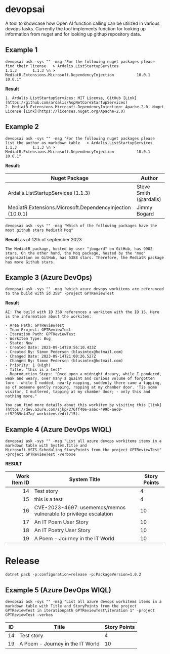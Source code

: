 ﻿# devopsai
A tool to showcase how Open AI function calling can be utilized in various devops tasks. Currently the tool implements 
function for looking up information from nuget and for looking up githup repository data.

## Example 1 

```
devopsai ask -sys "" -msg "For the following nuget packages please find their license   > Ardalis.ListStartupServices                               1.1.3       1.1.3 \n > MediatR.Extensions.Microsoft.DependencyInjection          10.0.1      10.0.1"
```
**Result**
```
1. Ardalis.ListStartupServices: MIT License, GitHub [Link](https://github.com/ardalis/AspNetCoreStartupServices)
2. MediatR.Extensions.Microsoft.DependencyInjection: Apache-2.0, Nuget License [Link](https://licenses.nuget.org/Apache-2.0)
```

## Example 2

```
devopsai ask -sys "" -msg "For the following nuget packages please list the author as markdown table   > Ardalis.ListStartupServices                               1.1.3       1.1.3 \n > MediatR.Extensions.Microsoft.DependencyInjection          10.0.1      10.0.1"
```
**Result:**

| Nuget Package                                      | Author                 |
|---------------------------------------------------|------------------------|
| Ardalis.ListStartupServices (1.1.3)               | Steve Smith (@ardalis) |
| MediatR.Extensions.Microsoft.DependencyInjection (10.0.1) | Jimmy Bogard          |

```
devopsai ask -sys "" -msg "Which of the following packages have the most github stars MediatR Moq"
```
**Result** as of 12th of september 2023
```
The MediatR package, hosted by user "jbogard" on GitHub, has 9902 stars. On the other hand, the Moq package, hosted by the "moq" organization on GitHub, has 5388 stars. Therefore, the MediatR package has more Github stars.
```


## Example 3 (Azure DevOps)
```
devopsai ask -sys "" -msg "which azure devops workitems are referenced to the build with id 358" -project GPTReviewTest
```
**Result**
```
AI: The build with ID 358 references a workitem with the ID 15. Here is the information about the workitem:

- Area Path: GPTReviewTest
- Team Project: GPTReviewTest
- Iteration Path: GPTReviewTest
- WorkItem Type: Bug
- State: New
- Created Date: 2023-09-14T20:56:10.433Z
- Created By: Simon Pedersen (blasimtex@hotmail.com)
- Changed Date: 2023-09-14T21:00:26.527Z
- Changed By: Simon Pedersen (blasimtex@hotmail.com)
- Priority: 1 (High)
- Title: "this is a test"
- Reproduction Steps: "Once upon a midnight dreary, while I pondered, weak and weary, over many a quaint and curious volume of forgotten lore - while I nodded, nearly napping, suddenly there came a tapping, as of someone gently rapping, rapping at my chamber door. 'Tis some visitor, I muttered, tapping at my chamber door; - only this and nothing more."

You can find more details about this workitem by visiting this [link](https://dev.azure.com/sjkp/276ff40e-aa6c-499b-aec0-cf52989e4d7a/_workitems/edit/15).
```


## Example 4 (Azure DevOps WIQL)
```
devopsai ask -sys "" -msg "List all azure devops workitems items in a markdown table with System.Title and Microsoft.VSTS.Scheduling.StoryPoints from the project GPTReviewTest" -project GPTReviewTest -verbose
```

**RESULT**

| Work Item ID | System Title | Story Points |
| -----------: | ------------ | ------------ |
|          14 | Test story | 4 |
|          15 | this is a test | 4 |
|          16 | CVE-2023-4697: usememos/memos vulnerable to privilege escalation | 10 |
|          17 | An IT Poem User Story | 10 |
|          18 | An IT Poetry User Story | 10 |
|          19 | A Poem - Journey in the IT World | 10 |

# Release
`dotnet pack -p:configuration=release -p:PackageVersion=1.0.2`

## Example 5 (Azure DevOps WIQL)
```
devopsai ask -sys "" -msg "List all azure devops workitems items in a markdown table with Title and StoryPoints from the project GPTReviewTest in iterationpath GPTReviewTest\iteration 1" -project GPTReviewTest -verbos
```
| ID   | Title                                 | Story Points |
|------|---------------------------------------|--------------|
| 14   | Test story                            | 4            |
| 19   | A Poem - Journey in the IT World      | 10           |
